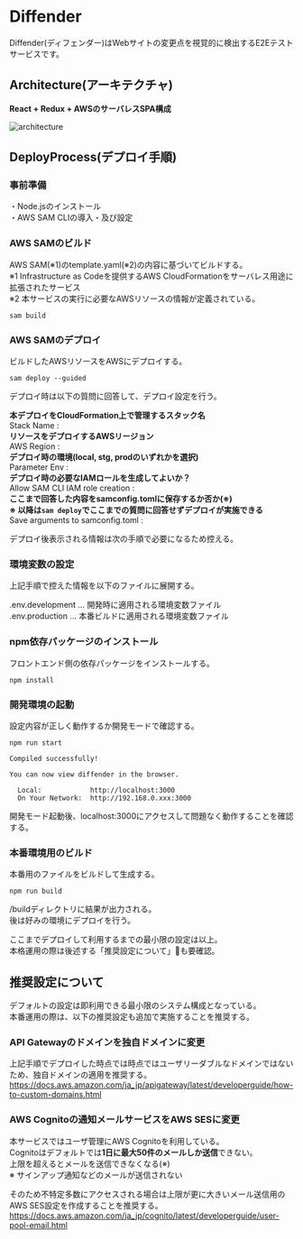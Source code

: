 # Diffender

Diffender(ディフェンダー)はWebサイトの変更点を視覚的に検出するE2Eテストサービスです。

## Architecture(アーキテクチャ)
**React + Redux + AWSのサーバレスSPA構成**

![architecture](https://user-images.githubusercontent.com/42881127/98458607-e180d700-21d5-11eb-8e83-dc4e002465c3.png)

## DeployProcess(デプロイ手順)

### 事前準備
・Node.jsのインストール  
・AWS SAM CLIの導入・及び設定  

### AWS SAMのビルド
AWS SAM(※1)のtemplate.yaml(※2)の内容に基づいてビルドする。  
※1 Infrastructure as Codeを提供するAWS CloudFormationをサーバレス用途に拡張されたサービス  
※2 本サービスの実行に必要なAWSリソースの情報が定義されている。

`sam build`

### AWS SAMのデプロイ
ビルドしたAWSリソースをAWSにデプロイする。

`sam deploy --guided`

デプロイ時は以下の質問に回答して、デプロイ設定を行う。

**本デプロイをCloudFormation上で管理するスタック名**  
Stack Name :  
**リソースをデプロイするAWSリージョン**  
AWS Region :  
**デプロイ時の環境(local, stg, prodのいずれかを選択)**  
Parameter Env :  
**デプロイ時の必要なIAMロールを生成してよいか？**  
Allow SAM CLI IAM role creation :  
**ここまで回答した内容をsamconfig.tomlに保存するか否か(※)**  
**※ 以降は`sam deploy`でここまでの質問に回答せずデプロイが実施できる**  
Save arguments to samconfig.toml :  

デプロイ後表示される情報は次の手順で必要になるため控える。

### 環境変数の設定
上記手順で控えた情報を以下のファイルに展開する。

.env.development ... 開発時に適用される環境変数ファイル  
.env.production ... 本番ビルドに適用される環境変数ファイル  

### npm依存パッケージのインストール
フロントエンド側の依存パッケージをインストールする。

`npm install`

### 開発環境の起動
設定内容が正しく動作するか開発モードで確認する。

```
npm run start

Compiled successfully!

You can now view diffender in the browser.

  Local:            http://localhost:3000
  On Your Network:  http://192.168.0.xxx:3000
```

開発モード起動後、localhost:3000にアクセスして問題なく動作することを確認する。

### 本番環境用のビルド
本番用のファイルをビルドして生成する。

`npm run build`

/buildディレクトリに結果が出力される。  
後は好みの環境にデプロイを行う。


ここまでデプロイして利用するまでの最小限の設定は以上。  
本格運用の際は後述する「推奨設定について」も要確認。

## 推奨設定について
デフォルトの設定は即利用できる最小限のシステム構成となっている。  
本番運用の際は、以下の推奨設定も追加で実施することを推奨する。  

### API Gatewayのドメインを独自ドメインに変更
上記手順でデプロイした時点では時点ではユーザリーダブルなドメインではないため、独自ドメインの適用を推奨する。  
https://docs.aws.amazon.com/ja_jp/apigateway/latest/developerguide/how-to-custom-domains.html

### AWS Cognitoの通知メールサービスをAWS SESに変更
本サービスではユーザ管理にAWS Cognitoを利用している。  
Cognitoはデフォルトでは**1日に最大50件のメールしか送信**できない。  
上限を超えるとメールを送信できなくなる(※)  
※ サインアップ通知などのメールが送信されない  

そのため不特定多数にアクセスされる場合は上限が更に大きいメール送信用のAWS SES設定を作成することを推奨する。  
https://docs.aws.amazon.com/ja_jp/cognito/latest/developerguide/user-pool-email.html